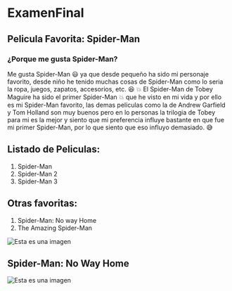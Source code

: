 # ExamenFinal
## Pelicula Favorita: Spider-Man
### ¿Porque me gusta Spider-Man?
Me gusta Spider-Man :smiley: ya que desde pequeño ha sido mi personaje favorito, desde niño he tenido muchas cosas de Spider-Man como lo seria la ropa, juegos, zapatos, accesorios, etc. :laughing:
:boom: El Spider-Man de Tobey Maguire ha sido el primer Spider-Man :boom: que he visto en mi vida y por ello es mi Spider-Man favorito, las demas peliculas como la de Andrew Garfield y Tom Holland son muy buenos pero en lo personas la trilogia de Tobey para mi es la mejor y siento que mi preferencia influye bastante en que fue mi primer Spider-Man, por lo que siento que eso influyo demasiado. :sweat_smile:
## Listado de Peliculas:
1. Spider-Man
2. Spider-Man 2
3. Spider-Man 3
## Otras favoritas:
1. Spider-Man: No way Home
2. The Amazing Spider-Man

![Esta es una imagen](https://i0.wp.com/hipertextual.com/wp-content/uploads/2021/08/spider-man1.jpg?fit=1920%2C1080&ssl=1)
## Spider-Man: No Way Home
![Esta es una imagen](https://www.cinemascomics.com/wp-content/uploads/2022/01/spider-man-no-way-home-actores-960x720.jpg?mrf-size=m)
